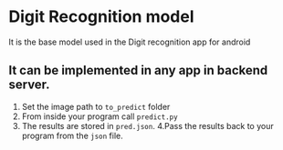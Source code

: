 # Digit Recognition model
It is the base model used in the Digit recognition app for android

## It can be implemented in any app in backend server.
1. Set the image path to `to_predict` folder
2. From inside your program call `predict.py`
3. The results are stored in `pred.json`.
4.Pass the results back to your program from the `json` file.
